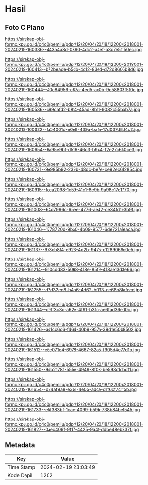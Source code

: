 # Hasil

## Foto C Plano

https://sirekap-obj-formc.kpu.go.id/c4c0/pemilu/pdpr/12/20/04/20/18/1220042018001-20240219-160336--443a4a8d-0890-4dc2-a4ef-a3c7e51f50ec.jpg

https://sirekap-obj-formc.kpu.go.id/c4c0/pemilu/pdpr/12/20/04/20/18/1220042018001-20240219-160413--b72beade-b5db-4c12-83ed-d72d8605b8d6.jpg

https://sirekap-obj-formc.kpu.go.id/c4c0/pemilu/pdpr/12/20/04/20/18/1220042018001-20240219-160444--40c84956-c67a-4ed5-ac0b-9c58803f5f0c.jpg

https://sirekap-obj-formc.kpu.go.id/c4c0/pemilu/pdpr/12/20/04/20/18/1220042018001-20240219-160536--c99cafd2-b8f4-45ad-8b11-9082c55bbb7a.jpg

https://sirekap-obj-formc.kpu.go.id/c4c0/pemilu/pdpr/12/20/04/20/18/1220042018001-20240219-160622--fa54001d-e6e8-439a-bafa-17d037d8d4c2.jpg

https://sirekap-obj-formc.kpu.go.id/c4c0/pemilu/pdpr/12/20/04/20/18/1220042018001-20240219-160654--6a95e9bf-d516-46c3-b944-f2e27c650ce3.jpg

https://sirekap-obj-formc.kpu.go.id/c4c0/pemilu/pdpr/12/20/04/20/18/1220042018001-20240219-160731--9e985b92-239b-48dc-be7e-ce92ec612854.jpg

https://sirekap-obj-formc.kpu.go.id/c4c0/pemilu/pdpr/12/20/04/20/18/1220042018001-20240219-160915--fcca2098-1c59-41c1-8e9b-9a98c17e1770.jpg

https://sirekap-obj-formc.kpu.go.id/c4c0/pemilu/pdpr/12/20/04/20/18/1220042018001-20240219-161008--64d7996c-65ee-4776-ae42-ce34fd1e3b9f.jpg

https://sirekap-obj-formc.kpu.go.id/c4c0/pemilu/pdpr/12/20/04/20/18/1220042018001-20240219-161046--1778720d-9ba0-4b09-9577-6de721a1eaca.jpg

https://sirekap-obj-formc.kpu.go.id/c4c0/pemilu/pdpr/12/20/04/20/18/1220042018001-20240219-161137--973cb8f4-e923-4d2b-9475-c1289069c0e5.jpg

https://sirekap-obj-formc.kpu.go.id/c4c0/pemilu/pdpr/12/20/04/20/18/1220042018001-20240219-161214--9a0cdd83-5068-418e-85f9-418ae13d3e66.jpg

https://sirekap-obj-formc.kpu.go.id/c4c0/pemilu/pdpr/12/20/04/20/18/1220042018001-20240219-161255--d2d32ed8-b4b6-4d62-b033-ee68b8fafccd.jpg

https://sirekap-obj-formc.kpu.go.id/c4c0/pemilu/pdpr/12/20/04/20/18/1220042018001-20240219-161344--de1f3c3c-a62e-4f91-b31c-ae6fad36ed0c.jpg

https://sirekap-obj-formc.kpu.go.id/c4c0/pemilu/pdpr/12/20/04/20/18/1220042018001-20240219-161426--ad1cc6c6-f464-40b9-957a-39d1e50b8502.jpg

https://sirekap-obj-formc.kpu.go.id/c4c0/pemilu/pdpr/12/20/04/20/18/1220042018001-20240219-161512--e6e071e4-6978-4667-82a5-f905d4e77d1b.jpg

https://sirekap-obj-formc.kpu.go.id/c4c0/pemilu/pdpr/12/20/04/20/18/1220042018001-20240219-161550--9db21781-555e-4949-8f03-be593c1dbdf1.jpg

https://sirekap-obj-formc.kpu.go.id/c4c0/pemilu/pdpr/12/20/04/20/18/1220042018001-20240219-161654--d34af9a8-e3b1-4e05-adce-d1f6cf741f5b.jpg

https://sirekap-obj-formc.kpu.go.id/c4c0/pemilu/pdpr/12/20/04/20/18/1220042018001-20240219-161733--e5f383bf-1cae-4099-b59b-738b84be1545.jpg

https://sirekap-obj-formc.kpu.go.id/c4c0/pemilu/pdpr/12/20/04/20/18/1220042018001-20240219-161827--0aec409f-9f17-4425-9a4f-ddbe48eb837f.jpg


## Metadata

| Key        | Value               |
| ---------- | ------------------- |
| Time Stamp | 2024-02-19 23:03:49 |
| Kode Dapil | 1202                |



